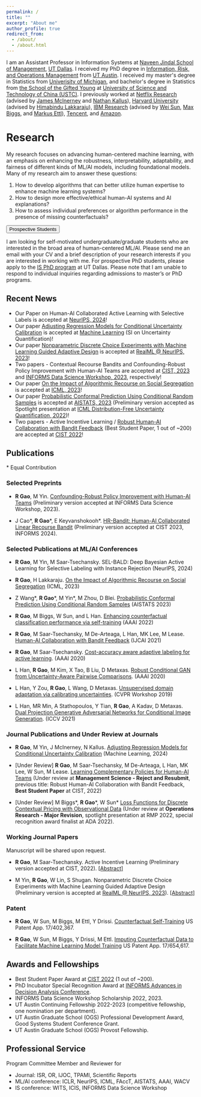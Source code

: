 ```yaml
---
permalink: /
title: "" 
excerpt: "About me"
author_profile: true
redirect_from: 
  - /about/
  - /about.html
---
```

I am an Assistant Professor in Information Systems at [Naveen Jindal School of Management](https://jindal.utdallas.edu/), [UT Dallas](https://www.utdallas.edu/).
I received my PhD degree in [Information, Risk, and Operations Management](https://www.mccombs.utexas.edu/faculty-research/departments/irom/) from [UT Austin](https://www.utexas.edu/). 
I received my master's degree in Statistics from [Univerisity of Michigan](https://umich.edu/), and bachelor's degree in Statistics from [the School of the Gifted Young](https://en.scgy.ustc.edu.cn/) at [University of Science and Technology of China (USTC)](https://en.ustc.edu.cn/). I previously worked at 
[Netflix Research](https://research.netflix.com/) (advised by [James Mclnerney](https://jamesmc.com/) and [Nathan Kallus](https://nathankallus.com/)), [Harvard University](https://www.hbs.edu/) (advised by [Himabindu Lakkaraju](https://himalakkaraju.github.io/)), [IBM Research](https://research.ibm.com) (advised by [Wei Sun](https://researcher.watson.ibm.com/researcher/view.php?person=us-sunw), [Max Biggs](https://maxbiggs91.github.io/mbiggs.github.io/index.html), and [Markus Ettl](https://scholar.google.com/citations?user=wfFaZFkAAAAJ&hl=en)), [Tencent](https://www.tencent.com/en-us/), and [Amazon](https://www.amazon.com).

# Research

<div class="grey-background">
My research focuses on advancing <span class="burntorange-text">human-centered machine learning</span>, with an emphasis on enhancing the <span class="burntorange-text">robustness</span>, <span class="burntorange-text">interpretability</span>, <span class="burntorange-text">adaptability</span>, and <span class="burntorange-text">fairness</span> of different kinds of ML/AI models, including foundational models. Many of my research aim to answer these questions:
<ol>
<li>How to develop algorithms that can better utilize human expertise to enhance machine learning systems?</li>
<li>How to design more effective/ethical human-AI systems and AI explanations?</li>
<li>How to assess individual preferences or algorithm performance in the presence of missing counterfactuals?</li>
</ol>
</div>

<div class="expandable-section">
  <button class="expandable-button">Prospective Students</button>
  <div class="expandable-content">
    <p>
    I am looking for self-motivated undergraduate/graduate students who are interested in the broad area of human-centered ML/AI. Please send me an email with your CV and a brief description of your research interests if you are interested in working with me. For prospective PhD students, please apply to the <a href="https://jindal.utdallas.edu/phd-programs/management-science/information-systems/">IS PhD program</a> at UT Dallas. Please note that I am unable to respond to individual inquiries regarding admissions to master’s or PhD programs.</p>
  </div>
</div>

## Recent News 
* Our Paper on Human-AI Collaborated Active Learning with Selective Labels is accepted at [NeurIPS, 2024](https://neurips.cc/)!
* Our paper [Adjusting Regression Models for Conditional Uncertainty Calibration](https://arxiv.org/abs/2409.17466) is accepted at [Machine Learning](https://link.springer.com/journal/10994) (SI on Uncertainty Quantification)!
* Our paper [Nonparametric Discrete Choice Experiments with Machine Learning Guided Adaptive Design](https://arxiv.org/abs/2310.12026) is accepted at [RealML @ NeurIPS, 2023](https://realworldml.github.io/neurips2023/)!
* Two papers - Contextual Recourse Bandits and Confounding-Robust Policy Improvement with Human-AI Teams are accepted at [CIST, 2023](https://sites.google.com/view/cist2023/home) and [INFORMS Data Science Workshop, 2023](https://meetings.informs.org/wordpress/phoenix2023/data-science-workshop/), respectively!
* Our paper [On the Impact of Algorithmic Recourse on Social Segregation](https://openreview.net/forum?id=4JCKwAiRPX) is accepted at [ICML, 2023](https://icml.cc/Conferences/2023/Dates)!
* Our paper [Probabilistic Conformal Prediction Using Conditional Random Samples](https://arxiv.org/abs/2206.06584) is accepted at [AISTATS, 2023](http://aistats.org/aistats2023/) (Preliminary version accepted as Spotlight presentation at [ICML Distribution-Free Uncertainty Quantification, 2022](https://sites.google.com/berkeley.edu/dfuq-22/home))!
* Two papers - Active Incentive Learning / [Robust Human-AI Collaboration with Bandit Feedback](https://arxiv.org/abs/2302.02944) (Best Student Paper, 1 out of ~200) are accepted at [CIST 2022](https://sites.google.com/view/cist2022/)!

## Publications 
\* Equal Contribution

### Selected Preprints 

* **R Gao**, M Yin. [Confounding-Robust Policy Improvement with Human-AI Teams](https://arxiv.org/abs/2310.08824) (Preliminary version accepted at INFORMS Data Science Workshop, 2023).

* J Cao*, **R Gao**\*, E Keyvanshokooh\*. [HR-Bandit: Human-AI Collaborated Linear Recourse Bandit](https://arxiv.org/abs/2410.14640) (Preliminary version accepted at CIST 2023, INFORMS 2024). 

### Selected Publications at ML/AI Conferences 

* **R Gao**, M Yin, M Saar-Tsechansky. SEL-BALD: Deep Bayesian Active Learning for Selective Labeling with Instance Rejection (NeurIPS, 2024)

* **R Gao**, H Lakkaraju. [On the Impact of Algorithmic Recourse on Social Segregation](https://openreview.net/forum?id=4JCKwAiRPX) (ICML, 2023)

* Z Wang*, **R Gao**\*, M Yin\*, M Zhou, D Blei. [Probabilistic Conformal Prediction Using Conditional Random Samples](https://arxiv.org/abs/2206.06584) (AISTATS 2023)

* **R Gao**, M Biggs, W Sun, and L Han. [Enhancing counterfactual classification performance via self-training](https://arxiv.org/abs/2112.04461) (AAAI 2022)

* **R Gao**, M Saar-Tsechansky, M De-Arteaga, L Han, MK Lee, M Lease. [Human-AI Collaboration with Bandit Feedback](https://arxiv.org/abs/2105.10614) (IJCAI 2021)

* **R Gao**, M Saar-Tsechansky. [Cost-accuracy aware adaptive labeling for active learning](https://ojs.aaai.org/index.php/AAAI/article/view/5640). (AAAI 2020)

* L Han, **R Gao**, M Kim, X Tao, B Liu, D Metaxas. [Robust Conditional GAN from Uncertainty-Aware Pairwise Comparisons](https://ojs.aaai.org/index.php/AAAI/article/view/6723). (AAAI 2020)

* L Han, Y Zou, **R Gao**, L Wang, D Metaxas. [Unsupervised domain adaptation via calibrating uncertainties](https://openaccess.thecvf.com/content_CVPRW_2019/papers/Uncertainty%20and%20Robustness%20in%20Deep%20Visual%20Learning/Han_Unsupervised_Domain_Adaptation_via_Calibrating_Uncertainties_CVPRW_2019_paper.pdf). (CVPR Workshop 2019)

* L Han, MR Min, A Stathopoulos, Y Tian, **R Gao**, A Kadav, D Metaxas. [Dual Projection Generative Adversarial Networks for Conditional Image Generation](https://arxiv.org/abs/2108.09016). (ICCV 2021)

### Journal Publications and Under Review at Journals
* **R Gao**, M Yin, J McInerney, N Kallus. [Adjusting Regression Models for Conditional Uncertainty Calibration](https://arxiv.org/abs/2409.17466) (Machine Learning, 2024)

* [Under Review] **R Gao**, M Saar-Tsechansky, M De-Arteaga, L Han, MK Lee, W Sun, M Lease. [Learning Complementary Policies for Human-AI Teams](https://arxiv.org/abs/2302.02944) (Under review at **Management Science - Reject and Resubmit**, previous title: Robust Human-AI Collaboration with Bandit Feedback, **Best Student Paper** at CIST, 2022)

* [Under Review] M Biggs*, **R Gao**\*, W Sun\* [Loss Functions for Discrete Contextual Pricing with Observational Data](https://arxiv.org/abs/2111.09933) (Under review at **Operations Research - Major Revision**, spotlight presentation at RMP 2022, special recognition award finalist at ADA 2022). 



### Working Journal Papers
Manuscript will be shared upon request.

* **R Gao**, M Saar-Tsechansky. Active Incentive Learning (Preliminary version accepted at CIST, 2022). [[Abstract]](https://ruijiang81.github.io/publications/ail)

* M Yin, **R Gao**, W Lin, S Shugan. Nonparametric Discrete Choice Experiments with Machine Learning Guided Adaptive Design (Preliminary version is accepted at [RealML @ NeurIPS, 2023](https://realworldml.github.io/neurips2023/)). [[Abstract]](https://ruijiang81.github.io/publications/gsurvey)

### Patent 
* **R Gao**, W Sun, M Biggs, M Ettl, Y Drissi. [Counterfactual Self-Training](https://patents.google.com/patent/US20230045950A1/en) US Patent App. 17/402,367.

* **R Gao**, W Sun, M Biggs, Y Drissi, M Ettl. [Imputing Counterfactual Data to Facilitate Machine Learning Model Training](https://www.freepatentsonline.com/y2023/0289620.html) US Patent App. 17/654,617.
 


## Awards and Fellowships 
* Best Student Paper Award at [CIST 2022](https://sites.google.com/view/cist2022/) (1 out of ~200).
* PhD Incubator Special Recognition Award at [INFORMS Advances in Decision Analysis Conference](https://www.informs.org/Meetings-Conferences/INFORMS-Conference-Calendar/2022-Advances-in-Decision-Analysis-Conference).
* INFORMS Data Science Workshop Scholarship 2022, 2023. 
* UT Austin Continuing Fellowship 2022-2023 (competitive fellowship, one nomination per department).
* UT Austin Graduate School (OGS) Professional Development Award, Good Systems Student Conference Grant.
* UT Austin Graduate School (OGS) Provost Fellowship.

## Professional Service
Program Committee Member and Reviewer for 
* Journal: ISR, OR, IJOC, TPAMI, Scientific Reports
* ML/AI conference: ICLR, NeurIPS, ICML, FAccT, AISTATS, AAAI, WACV
* IS conference: WITS, ICIS, INFORMS Data Science Workshop

<!---Activity and Service--->
<!---Experience--->

